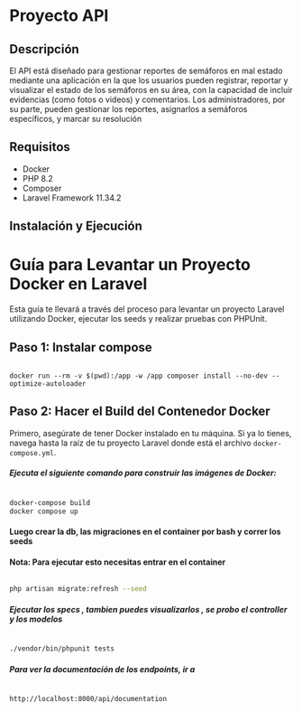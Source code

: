 # Proyecto API

## Descripción

El API está diseñado para gestionar reportes de semáforos en mal estado mediante una
aplicación en la que los usuarios pueden registrar, reportar y visualizar el estado de los semáforos
en su área, con la capacidad de incluir evidencias (como fotos o videos) y comentarios. Los
administradores, por su parte, pueden gestionar los reportes, asignarlos a semáforos específicos,
y marcar su resolución

## Requisitos

- Docker
- PHP 8.2
- Composer
- Laravel Framework 11.34.2

## Instalación y Ejecución

# Guía para Levantar un Proyecto Docker en Laravel

Esta guía te llevará a través del proceso para levantar un proyecto Laravel utilizando Docker, ejecutar los seeds y realizar pruebas con PHPUnit.

## Paso 1: Instalar compose 
```

docker run --rm -v $(pwd):/app -w /app composer install --no-dev --optimize-autoloader
```


## Paso 2: Hacer el Build del Contenedor Docker

Primero, asegúrate de tener Docker instalado en tu máquina. Si ya lo tienes, navega hasta la raíz de tu proyecto Laravel donde está el archivo `docker-compose.yml`.

##### Ejecuta el siguiente comando para construir las imágenes de Docker:

```bash

docker-compose build
docker compose up 

```


#### Luego crear la db, las migraciones  en el container por bash y correr los seeds 
#### Nota: Para ejecutar esto necesitas entrar en el container
```bash

php artisan migrate:refresh --seed

```

##### Ejecutar los specs , tambien puedes visualizarlos , se probo el controller y los modelos 

```bash

./vendor/bin/phpunit tests

```
##### Para ver la documentación de los endpoints, ir a

```bash

http://localhost:8000/api/documentation

```
